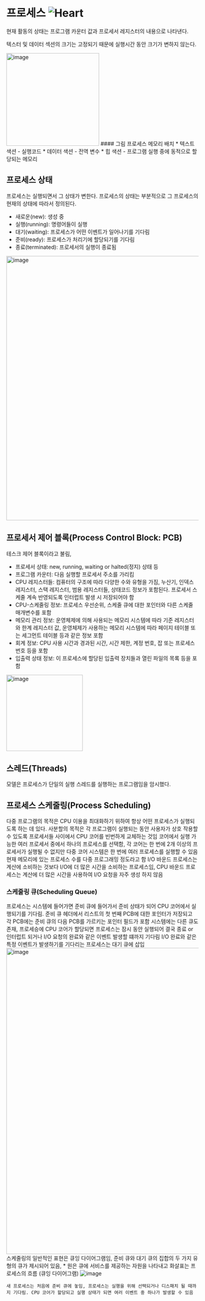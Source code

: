 # 프로세스 ![Heart](https://user-images.githubusercontent.com/49769190/149621060-3c93b46e-5fea-4b46-a825-0b0a497fffd7.png)
  
  현재 활동의 상태는 프로그램 카운터 값과 프로세서 레지스터의 내용으로 나타낸다.
  
  텍스터 및 데이터 섹션의 크기는 고정되기 때문에 실행시간 동안 크기가 변하지 않는다.
  
  <img width="243" alt="image" src="https://user-images.githubusercontent.com/49769190/149624919-cb707678-a061-4158-ad52-e3a275daa306.png">
 #### 그림 프로세스 메모리 배치
  * 텍스트 색션 - 실행코드 
  * 데이터 색션 - 전역 변수 
  * 힙 색션 - 프로그램 실행 중에 동적으로 할당되는 메모리
  
  ## 프로세스 상태
  프로세스는 실행되면서 그 상태가 변한다. 프로세스의 상태는 부분적으로 그 프로세스의 현재의 상태에 따라서 정의된다. 
  * 새로운(new): 생성 중
  * 실행(running): 명령어들이 실행
  * 대기(waiting): 프로세스가 어떤 이벤트가 일어나기를 기다림
  * 준비(ready): 프로세스가 처리기에 할당되기를 기다림
  * 종료(terminated): 프로세서의 실행이 종료됨

  <img width="693" alt="image" src="https://user-images.githubusercontent.com/49769190/149725888-96336130-8573-4488-b8b6-f2c1a7e33245.png">
    
  ## 프로세서 제어 블록(Process Control Block: PCB)
   테스크 제어 블록이라고 불림, 
   * 프로세서 상태: new, running, waiting or halted(정지) 상태 등
   * 프로그램 카운터: 다음 실행할 프로세서 주소를 가리킴
   * CPU 레지스터들:  컴퓨터의 구조에 따라 다양한 수와 유형을 가짐, 누산기, 인덱스 레지스터, 스택 레지스터, 범용 레지스터들, 상태코드 정보가 포함된다.
         프로세서 스케줄 계속 반영되도록 인터럽트 발생 시 저장되어야 함
   * CPU-스케줄링 정보: 프로세스 우선순위, 스케줄 큐에 대한 포인터와 다른 스케줄 매개변수를 포함
   * 메모리 관리 정보: 운영체제에 의해 사용되는 메모리 시스템에 따라 기준 레지스터와 한계 레지스터 값, 운영체제가 사용하는 메모리 시스템에 따라 페이지 테이블 또는 세그먼트 테이블 등과 같은 정보 포함
   * 회계 정보: CPU 사용 시간과 경과된 시간, 시간 제한, 계정 번호, 잡 또는 프로세스 번호 등을 포함
   * 입출력 상태 정보: 이 프로세스에 할당된 입출력 장치들과 열린 파일의 목록 등을 포함
    
    
   
   <img width="200" alt="image" src="https://user-images.githubusercontent.com/49769190/149624948-32dc1e46-4f1e-4429-bcc5-b67bf63eff00.png">

   ## 스레드(Threads)
   모델은 프로세스가 단일의 실행 스레드를 실행하는 프로그램임을 암시했다.
   
   ## 프로세스 스케줄링(Process Scheduling)
   다중 프로그램의 목적은 CPU 이용을 최대화하기 위하여 항상 어떤 프로세스가 실행되도록 하는 데 있다. 사분할의 목적은 각 프로그램이 실행되는 동안 사용자가 상호 작용할 수 있도록 프로세서들 사이에서 CPU 코어를 빈번하게
   교체하는 것임
   코어에서 실행 가능한 여러 프로세서 중에서 하나의 프로세스를 선택함, 각 코어는 한 번에 2개 이상의 프로세서가 실행될 수 없지만 다중 코어 시스템은 한 번에 여러 프로세스를 실행할 수 있음
   현재 메모리에 있는 프로세스 수를 다중 프로그래밍 정도라고 함
   I/O 바운드 프로세스는 계산에 소비하는 것보다 I/O에 더 많은 시간을 소비하는 프로세스임, CPU 바운드 프로세스는 계산에 더 많은 시간을 사용하여 I/O 요청을 자주 생성 하지 않음
   
   ### 스케줄링 큐(Scheduling Queue)
   프로세스는 시스템에 들어가면 준비 큐에 들어가서 준비 상태가 되어 CPU 코어에서 실행되기를 기다림. 준비 큐 헤더에서 리스트의 첫 번째 PCB에 대한 포인터가 저장되고 각 PCB에는 준비 큐의 다음 PCB를 가르키는 포인터 필드가 포함
   시스템에는 다른 큐도 존재, 프로세승에 CPU 코어가 할당되면 프로세스는 잠시 동안 실행되어 결국 종료 or 인터럽트 되거나 I/O 요청의 완료와 같은 이벤트 발생할 떄까지 기다림
   I/O 완료와 같은 특정 이벤트가 발생하기를 기다리는 프로세스는 대기 큐에 삽입
   <img width="803" alt="image" src="https://user-images.githubusercontent.com/49769190/149624224-f4d08290-b49d-45ec-a666-71577c21ed8b.png">
   스케줄링의 일반적인 표현은 큐잉 다이어그램임, 준비 큐와 대기 큐의 집합의 두 가지 유형의 큐가 제시되어 있음, 
     * 원은 큐에 서비스를 제공하는 자원을 나타내고 화살표는 프로세스의 흐름 (큐잉 다이어그램)
      ![image](https://user-images.githubusercontent.com/49769190/149623182-8ee49de0-4eb0-4d84-9bb1-645b5c547422.png)
      
    새 프로세스는 처음에 준비 큐에 놓임, 프로세스는 실행을 위해 선택되거나 디스패치 될 때까지 기다림. CPU 코어가 할당되고 실행 상태가 되면 여러 이벤트 중 하나가 발생할 수 있음
    
   
   
  
 


